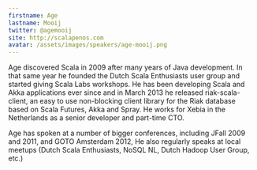 ```yaml
---
firstname: Age
lastname: Mooij
twitter: @agemooij
site: http://scalapenos.com
avatar: /assets/images/speakers/age-mooij.png
---
```


Age discovered Scala in 2009 after many years of Java development. In that same year he founded the Dutch Scala Enthusiasts user group and started giving Scala Labs workshops. He has been developing Scala and Akka applications ever since and in March 2013 he released riak-scala-client, an easy to use non-blocking client library for the Riak database based on Scala Futures, Akka and Spray. He works for Xebia in the Netherlands as a senior developer and part-time CTO.

Age has spoken at a number of bigger conferences, including JFall 2009 and 2011, and GOTO Amsterdam 2012, He also regularly speaks at local meetups (Dutch Scala Enthusiasts, NoSQL NL, Dutch Hadoop User Group, etc.)
